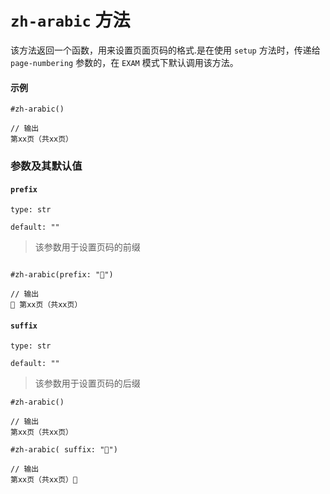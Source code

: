 # `zh-arabic` 方法

该方法返回一个函数，用来设置页面页码的格式.是在使用 `setup` 方法时，传递给 `page-numbering` 参数的，在 `EXAM` 模式下默认调用该方法。

#### 示例
```typst
#zh-arabic()

// 输出
第xx页（共xx页）
```



### 参数及其默认值

#### `prefix`

`type: str`

`default: ""`

>该参数用于设置页码的前缀

```typst

#zh-arabic(prefix: "🧡")

// 输出
🧡 第xx页（共xx页）
```

#### `suffix`

`type: str`

`default: ""`

>该参数用于设置页码的后缀

```typst
#zh-arabic()

// 输出
第xx页（共xx页）

#zh-arabic( suffix: "🌼")

// 输出
第xx页（共xx页）🌼
```